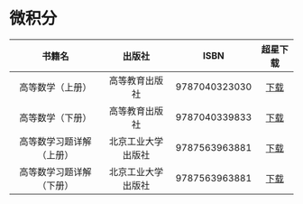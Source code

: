 # 微积分

| 书籍名                     		| 出版社   		|  ISBN  |超星下载
| :--------:                 		 | :-----:  	| :----:  |:----:
| 高等数学（上册）| 高等教育出版社 | 9787040323030|[下载](https://cs-ans.chaoxing.com/download/10a3246206d23838552df378879dd45d)
| 高等数学（下册）| 高等教育出版社 | 9787040339833|[下载](https://cs-ans.chaoxing.com/download/9129912dda63b973178d79c1ab91d582)
| 高等数学习题详解（上册）| 北京工业大学出版社| 9787563963881|[下载](https://cs-ans.chaoxing.com/download/0c17c24567bfce8b3f9ef88064a7fdfe)
| 高等数学习题详解（下册）| 北京工业大学出版社| 9787563963881|[下载](https://cs-ans.chaoxing.com/download/0a72adb6b83c5856685569479388ae9e)
